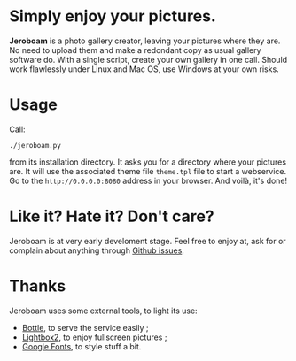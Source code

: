# Simply enjoy your pictures.

**Jeroboam** is a photo gallery creator, leaving your pictures where they are.
No need to upload them and make a redondant copy as usual gallery software do.
With a single script, create your own gallery in one call.
Should work flawlessly under Linux and Mac OS, use Windows at your own risks.


# Usage

Call:

	./jeroboam.py

from its installation directory. It asks you for a directory where your pictures are.
It will use the associated theme file `theme.tpl` file to start a webservice.
Go to the `http://0.0.0.0:8080` address in your browser. And voilà, it's done!


# Like it? Hate it? Don't care?

Jeroboam is at very early develoment stage.
Feel free to enjoy at, ask for or complain about anything through
[Github issues](https://github.com/stephanepechard/jeroboam/issues).


# Thanks

Jeroboam uses some external tools, to light its use:

- [Bottle](http://bottlepy.org/), to serve the service easily ;
- [Lightbox2](https://github.com/lokesh/lightbox2), to enjoy fullscreen pictures ;
- [Google Fonts](https://www.google.com/fonts), to style stuff a bit.
